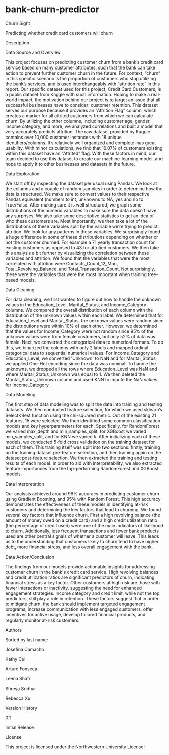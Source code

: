 # bank-churn-predictor
Churn Sight

Predicting whether credit card customers will churn

Description

Data Source and Overview

This project focuses on predicting customer churn from a bank’s credit card service based on many customer attributes, such that the bank can take action to prevent further customer churn in the future. For context, “churn” in this specific scenario is the proportion of customers who stop utilizing the bank’s services, and is used interchangeably with “attrition rate” in this report. Our specific dataset used for this project, Credit Card Customers, is a public dataset from Kaggle with such information. Hoping to make a real-world impact, the motivation behind our project is to target an issue that all successful businesses have to consider: customer retention. This dataset serves our purpose because it provides an “Attrition Flag” column, which creates a marker for all attrited customers from which we can calculate churn. By utilizing the other columns, including customer age, gender, income category, and more, we analyzed correlations and built a model that very accurately predicts attrition. The raw dataset provided by Kaggle contains over 10,000 customer instances with 18 unique identifiers/columns. It’s relatively well organized and complete–has great usability. With minor calculations, we find that 16.07% of customers existing within this dataset have an “Attrited” flag. With these factors in mind, our team decided to use this dataset to create our machine-learning model, and hope to apply it to other businesses and datasets in the future.

Data Exploration

We start off by inspecting the dataset per usual using Pandas. We look at the columns and a couple of random samples in order to determine how the data is structured. We make sure to convert values to their respective Pandas equivalent (numbers to int, unknowns to NA, yes and no to True/False. After making sure it is well structured, we graph some distributions of the numeric variables to make sure the data doesn’t have any surprises. We also take some descriptive statistics to get an idea of who these customers are. Most importantly, we then take a lot of the distributions of these variables split by the variable we’re trying to predict: attrition. We look for any patterns in these variables. We surprisingly found a huge difference in some of these distributions depending on whether or not the customer churned. For example a 71 yearly transaction count for existing customers as opposed to 43 for attritied customers. We then take this analysis a bit further by visualizing the correlation between these variables and attrition. We found that the variables that were the most correlated with attrition were Contacts_Count_12_Mon, Total_Revolving_Balance, and Total_Transaction_Count. Not surprisingly, these were the variables that were the most important when training tree-based models.

Data Cleaning

For data cleaning, we first wanted to figure out how to handle the unknown values in the Education_Level, Marital_Status, and Income_Category columns. We compared the overall distribution of each column with the distribution of the unknown values within each label. We determined that for Education_Level and Marital_Status, the unknown values were random since the distributions were within 10% of each other. However, we determined that the values for Income_Category were not random since 95% of the unknown values were from female customers, but only 52% of data was female. Next, we converted the categorical data to numerical formats. To do this, we binarized the columns with only 2 labels and mapped ordinal categorical data to sequential numerical values. For Income_Category and Education_Level, we converted 'Unknown' to NaN and for Marital_Status, we applied One-Hot encoding since the data was nominal. To handle the unknowns, we dropped all the rows where Education_Level was NaN and where Marital_Status_Unknown was equal to 1. We then deleted the Marital_Status_Unknown column and used KNN to impute the NaN values for Income_Category.

Data Modeling

The first step of data modeling was to split the data into training and testing datasets. We then conducted feature selection, for which we used sklearn’s SelectKBest function using the chi-squared metric. Out of the existing 21 features, 15 were selected. We then identified some common classification models and key hyperparameters for each. Specifically, for RandomForest we varied max_depth and min_samples_split, for XGBoost we varied min_samples_split, and for KNN we varied k. After initializing each of these models, we conducted 5-fold cross validation on the training dataset for each of them. This training itself was split into two sections: firstly, training on the training dataset pre-feature selection, and then training again on the dataset post-feature selection. We then extracted the training and testing results of each model. In order to aid with interpretability, we also extracted feature importances from the top-performing RandomForest and XGBoost models.

Data Interpretation

Our analysis achieved around 96% accuracy in predicting customer churn using Gradient Boosting, and 95% with Random Forest. This high accuracy demonstrates the effectiveness of these models in identifying at-risk customers and determining the key factors that lead to churning. We found several key factors that influence churn. First a high revolving balance (the amount of money owed on a credit card) and a high credit utilization ratio (the percentage of credit used) were one of the main indicators of likelihood to churn. Additionally, less frequent transactions and fewer bank products used are other central signals of whether a customer will leave. This leads us to the understanding that customers likely to churn tend to have higher debt, more financial stress, and less overall engagement with the bank.

Data Action/Conclusion

The findings from our models provide actionable insights for addressing customer churn in the bank's credit card service. High revolving balances and credit utilization ratios are significant predictors of churn, indicating financial stress as a key factor. Other customers at high risk are those with fewer interactions or inactivity, suggesting the need for enhanced engagement strategies. Income category and credit limit, while not the top predictors, still play a role in retention. These factors suggest that in order to mitigate churn, the bank should implement targeted engagement programs, increase communication with less engaged customers, offer incentives for active usage, develop tailored financial products, and regularly monitor at-risk customers.

Authors

Sorted by last name:

Josefina Camacho

Kathy Cui

Arturo Fonseca

Leena Shafi

Shreya Sridhar

Rebecca Xu


Version History

0.1

  Initial Release
  
License

This project is licensed under the Northwestern University License!
